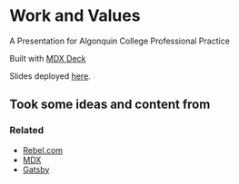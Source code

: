 # Work and Values

A Presentation for Algonquin College Professional Practice

Built with [MDX Deck](https://github.com/jxnblk/mdx-deck)

Slides deployed [here](http://algonquin-professional-practice.s3-website.ca-central-1.amazonaws.com/).

## Took some ideas and content from

### Related

- [Rebel.com](https://www.rebel.com)
- [MDX](https://mdxjs.com/)
- [Gatsby](https://gatsbyjs.org)
